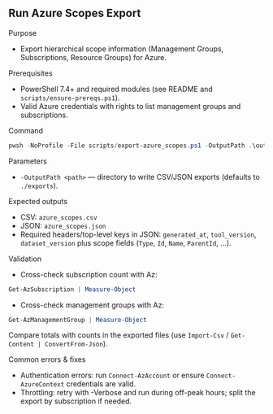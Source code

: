 ## Run Azure Scopes Export

Purpose
- Export hierarchical scope information (Management Groups, Subscriptions, Resource Groups) for Azure.

Prerequisites
- PowerShell 7.4+ and required modules (see README and `scripts/ensure-prereqs.ps1`).
- Valid Azure credentials with rights to list management groups and subscriptions.

Command
```powershell
pwsh -NoProfile -File scripts/export-azure_scopes.ps1 -OutputPath .\outputs -Verbose
```

Parameters
- `-OutputPath <path>` — directory to write CSV/JSON exports (defaults to `./exports`).

Expected outputs
- CSV: `azure_scopes.csv`
- JSON: `azure_scopes.json`
- Required headers/top-level keys in JSON: `generated_at`, `tool_version`, `dataset_version` plus scope fields (`Type`, `Id`, `Name`, `ParentId`, ...).

Validation
- Cross-check subscription count with Az:
```powershell
Get-AzSubscription | Measure-Object
```
- Cross-check management groups with Az:
```powershell
Get-AzManagementGroup | Measure-Object
```
Compare totals with counts in the exported files (use `Import-Csv` / `Get-Content | ConvertFrom-Json`).

Common errors & fixes
- Authentication errors: run `Connect-AzAccount` or ensure `Connect-AzureContext` credentials are valid.
- Throttling: retry with -Verbose and run during off-peak hours; split the export by subscription if needed.
